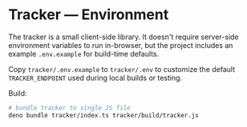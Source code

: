# Tracker — Environment

The tracker is a small client-side library. It doesn't require server-side
environment variables to run in-browser, but the project includes an example
`.env.example` for build-time defaults.

Copy `tracker/.env.example` to `tracker/.env` to customize the default
`TRACKER_ENDPOINT` used during local builds or testing.

Build:

```bash
# bundle tracker to single JS file
deno bundle tracker/index.ts tracker/build/tracker.js
```
